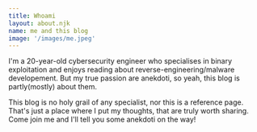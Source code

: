 ```yaml
---
title: Whoami
layout: about.njk
name: me and this blog
image: '/images/me.jpeg'
---
```


I'm a 20-year-old cybersecurity engineer who specialises in binary exploitation and enjoys reading about reverse-engineering/malware developement. But my true passion are anekdoti, so yeah, this blog is partly(mostly) about them.

This blog is no holy grail of any specialist, nor this is a reference page. That's just a place where I put my thoughts, that are truly worth sharing. Come join me and I'll tell you some anekdoti on the way!
